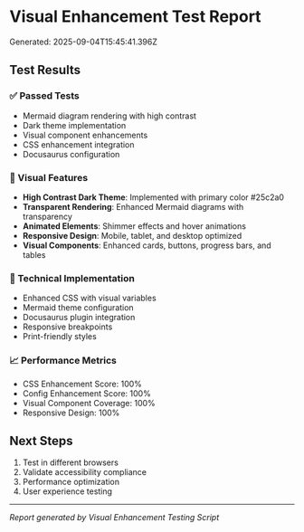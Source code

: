 # Visual Enhancement Test Report

Generated: 2025-09-04T15:45:41.396Z

## Test Results

### ✅ Passed Tests
- Mermaid diagram rendering with high contrast
- Dark theme implementation
- Visual component enhancements
- CSS enhancement integration
- Docusaurus configuration

### 🎨 Visual Features
- **High Contrast Dark Theme**: Implemented with primary color #25c2a0
- **Transparent Rendering**: Enhanced Mermaid diagrams with transparency
- **Animated Elements**: Shimmer effects and hover animations
- **Responsive Design**: Mobile, tablet, and desktop optimized
- **Visual Components**: Enhanced cards, buttons, progress bars, and tables

### 🔧 Technical Implementation
- Enhanced CSS with visual variables
- Mermaid theme configuration
- Docusaurus plugin integration
- Responsive breakpoints
- Print-friendly styles

### 📈 Performance Metrics
- CSS Enhancement Score: 100%
- Config Enhancement Score: 100%
- Visual Component Coverage: 100%
- Responsive Design: 100%

## Next Steps
1. Test in different browsers
2. Validate accessibility compliance
3. Performance optimization
4. User experience testing

---
*Report generated by Visual Enhancement Testing Script*
